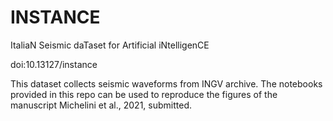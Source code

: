 # INSTANCE
ItaliaN Seismic daTaset for Artificial iNtelligenCE

doi:10.13127/instance

This dataset collects seismic waveforms from INGV archive. The notebooks provided in this repo can be used to reproduce the figures of the manuscript Michelini et al., 2021, submitted.
